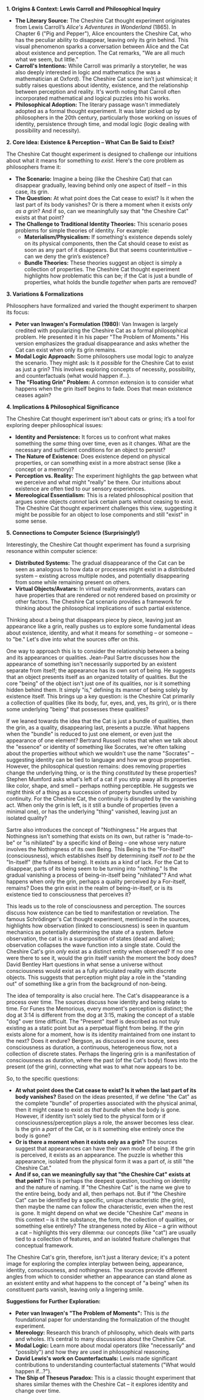 **1. Origins & Context: Lewis Carroll and Philosophical Inquiry**

*   **The Literary Source:** The Cheshire Cat thought experiment originates from Lewis Carroll’s *Alice's Adventures in Wonderland* (1865). In Chapter 6 ("Pig and Pepper"), Alice encounters the Cheshire Cat, who has the peculiar ability to disappear, leaving only its grin behind.  This visual phenomenon sparks a conversation between Alice and the Cat about existence and perception. The Cat remarks, "We are all much what we seem, but little."
*   **Carroll's Intentions:** While Carroll was primarily a storyteller, he was also deeply interested in logic and mathematics (he was a mathematician at Oxford).  The Cheshire Cat scene isn’t just whimsical; it subtly raises questions about identity, existence, and the relationship between perception and reality. It's worth noting that Carroll often incorporated mathematical and logical puzzles into his works.
*   **Philosophical Adoption:** The literary passage wasn't immediately adopted as a formal thought experiment.  It was later picked up by philosophers in the 20th century, particularly those working on issues of identity, persistence through time, and modal logic (logic dealing with possibility and necessity).

**2. Core Idea: Existence & Perception – What Can Be Said to Exist?**

The Cheshire Cat thought experiment is designed to challenge our intuitions about what it means for something to *exist*.  Here's the core problem as philosophers frame it:

*   **The Scenario:** Imagine a being (like the Cheshire Cat) that can disappear gradually, leaving behind only one aspect of itself – in this case, its grin.
*   **The Question:** At what point does the Cat cease to exist?  Is it when the last part of its body vanishes? Or is there a moment when it exists *only as a grin*? And if so, can we meaningfully say that "the Cheshire Cat" exists at that point?
*   **The Challenge to Traditional Identity Theories:** This scenario poses problems for simple theories of identity. For example:
    *   **Materialism/Physicalism:**  If something's existence depends solely on its physical components, then the Cat should cease to exist as soon as any part of it disappears. But that seems counterintuitive – can we deny the grin’s existence?
    *   **Bundle Theories:** These theories suggest an object is simply a collection of properties. The Cheshire Cat thought experiment highlights how problematic this can be; if the Cat is just a bundle of properties, what holds the bundle *together* when parts are removed?

**3. Variations & Formalizations**

Philosophers have formalized and varied the thought experiment to sharpen its focus:

*   **Peter van Inwagen's Formulation (1980):**  Van Inwagen is largely credited with popularizing the Cheshire Cat as a formal philosophical problem. He presented it in his paper "The Problem of Moments." His version emphasizes the gradual disappearance and asks whether the Cat can exist when only its grin remains.
*   **Modal Logic Approach:** Some philosophers use modal logic to analyze the scenario. They might ask: Is it *possible* for the Cheshire Cat to exist as just a grin?  This involves exploring concepts of necessity, possibility, and counterfactuals (what would happen if...).
*   **The "Floating Grin" Problem:** A common extension is to consider what happens when the grin itself begins to fade. Does that mean existence ceases again?

**4. Implications & Philosophical Significance**

The Cheshire Cat thought experiment isn't about cats or grins; it’s a tool for exploring deeper philosophical issues:

*   **Identity and Persistence:** It forces us to confront what makes something the *same* thing over time, even as it changes.  What are the necessary and sufficient conditions for an object to persist?
*   **The Nature of Existence:** Does existence depend on physical properties, or can something exist in a more abstract sense (like a concept or a memory)?
*   **Perception vs. Reality:** The experiment highlights the gap between what we perceive and what might "really" be there.  Our intuitions about existence are often tied to our sensory experiences.
*   **Mereological Essentialism:** This is a related philosophical position that argues some objects *cannot* lack certain parts without ceasing to exist. The Cheshire Cat thought experiment challenges this view, suggesting it might be possible for an object to lose components and still "exist" in some sense.

**5. Connections to Computer Science (Surprisingly!)**

Interestingly, the Cheshire Cat thought experiment has found a surprising resonance within computer science:

*   **Distributed Systems:**  The gradual disappearance of the Cat can be seen as analogous to how data or processes might exist in a distributed system – existing across multiple nodes, and potentially disappearing from some while remaining present on others.
*   **Virtual Objects/Avatars:** In virtual reality environments, avatars can have properties that are rendered or not rendered based on proximity or other factors. The Cheshire Cat scenario provides a framework for thinking about the philosophical implications of such partial existence.

Thinking about a being that disappears piece by piece, leaving just an appearance like a grin, really pushes us to explore some fundamental ideas about existence, identity, and what it means for something – or someone – to "be." Let's dive into what the sources offer on this.

One way to approach this is to consider the relationship between a being and its appearances or qualities. Jean-Paul Sartre discusses how the appearance of something isn't necessarily supported by an existent separate from itself; the appearance has its own sort of being. He suggests that an object presents itself as an organized totality of qualities. But the core "being" of the object isn't just one of its qualities, nor is it something hidden behind them. It simply "is," defining its manner of being solely by existence itself. This brings up a key question: is the Cheshire Cat primarily a collection of qualities (like its body, fur, eyes, and, yes, its grin), or is there some underlying "being" that possesses these qualities?

If we leaned towards the idea that the Cat is just a bundle of qualities, then the grin, as a quality, disappearing last, presents a puzzle. What happens when the "bundle" is reduced to just one element, or even just the appearance of one element? Bertrand Russell notes that when we talk about the "essence" or identity of something like Socrates, we're often talking about the properties without which we wouldn't use the name "Socrates" – suggesting identity can be tied to language and how we group properties. However, the philosophical question remains: does removing properties change the underlying thing, or is the thing _constituted_ by these properties? Stephen Mumford asks what's left of a cat if you strip away all its properties like color, shape, and smell – perhaps nothing perceptible. He suggests we might think of a thing as a succession of property bundles united by continuity. For the Cheshire Cat, the continuity is disrupted by the vanishing act. When only the grin is left, is it still a bundle of properties (even a minimal one), or has the underlying "thing" vanished, leaving just an isolated quality?

Sartre also introduces the concept of "Nothingness." He argues that Nothingness isn't something that exists on its own, but rather is "made-to-be" or "is nihilated" by a specific kind of Being – one whose very nature involves the Nothingness of its own Being. This Being is the "For-itself" (consciousness), which establishes itself by determining itself _not to be_ the "In-itself" (the fullness of being). It exists as a kind of lack. For the Cat to disappear, parts of its being seem to be turning into "nothing." Is the gradual vanishing a process of being-in-itself being "nihilated"? And what happens when only the grin, perhaps a quality perceived _by_ a For-itself, remains? Does the grin exist in the realm of being-in-itself, or is its existence tied to consciousness that perceives it?

This leads us to the role of consciousness and perception. The sources discuss how existence can be tied to manifestation or revelation. The famous Schrödinger's Cat thought experiment, mentioned in the sources, highlights how observation (linked to consciousness) is seen in quantum mechanics as potentially determining the state of a system. Before observation, the cat is in a superposition of states (dead and alive); observation collapses the wave function into a single state. Could the Cheshire Cat's grin _only_ exist as a distinct entity when observed? If no one were there to see it, would the grin itself vanish the moment the body does? David Bentley Hart questions in what sense a universe without consciousness would exist as a fully articulated reality with discrete objects. This suggests that perception might play a role in the "standing out" of something like a grin from the background of non-being.

The idea of temporality is also crucial here. The Cat's disappearance is a process over time. The sources discuss how identity and being relate to time. For Funes the Memorious, every moment's perception is distinct; the dog at 3:14 is different from the dog at 3:15, making the concept of a stable "dog" over time difficult. The "Present" itself is described as not truly existing as a static point but as a perpetual flight from being. If the grin exists alone for a moment, how is its identity maintained from one instant to the next? Does it endure? Bergson, as discussed in one source, sees consciousness as duration, a continuous, heterogeneous flow, not a collection of discrete states. Perhaps the lingering grin is a manifestation of consciousness as duration, where the past (of the Cat's body) flows into the present (of the grin), connecting what was to what now appears to be.

So, to the specific questions:

- **At what point does the Cat cease to exist? Is it when the last part of its body vanishes?** Based on the ideas presented, if we define "the Cat" as the complete "bundle" of properties associated with the physical animal, then it might cease to exist _as that bundle_ when the body is gone. However, if identity isn't solely tied to the physical form or if consciousness/perception plays a role, the answer becomes less clear. Is the grin a _part_ of the Cat, or is it something else entirely once the body is gone?
- **Or is there a moment when it exists only as a grin?** The sources suggest that appearances can have their own mode of being. If the grin is perceived, it exists as an appearance. The puzzle is whether this appearance, isolated from the physical form it was a part of, _is_ still "the Cheshire Cat."
- **And if so, can we meaningfully say that "the Cheshire Cat" exists at that point?** This is perhaps the deepest question, touching on identity and the nature of naming. If "the Cheshire Cat" is the name we give to the entire being, body and all, then perhaps not. But if "the Cheshire Cat" can be identified by a specific, unique characteristic (the grin), then maybe the name can follow the characteristic, even when the rest is gone. It might depend on what we decide "Cheshire Cat" _means_ in this context – is it the substance, the form, the collection of qualities, or something else entirely? The strangeness noted by Alice – a grin without a cat – highlights this very dilemma: our concepts (like "cat") are usually tied to a collection of features, and an isolated feature challenges that conceptual framework.

The Cheshire Cat's grin, therefore, isn't just a literary device; it's a potent image for exploring the complex interplay between being, appearance, identity, consciousness, and nothingness. The sources provide different angles from which to consider whether an appearance can stand alone as an existent entity and what happens to the concept of "a being" when its constituent parts vanish, leaving only a lingering smile.

**Suggestions for Further Exploration:**

*   **Peter van Inwagen's "The Problem of Moments":** This is *the* foundational paper for understanding the formalization of the thought experiment.
*   **Mereology:**  Research this branch of philosophy, which deals with parts and wholes. It’s central to many discussions about the Cheshire Cat.
*   **Modal Logic:** Learn more about modal operators (like "necessarily" and "possibly") and how they are used in philosophical reasoning.
*   **David Lewis's work on Counterfactuals:**  Lewis made significant contributions to understanding counterfactual statements ("What would happen if...?").
*   **The Ship of Theseus Paradox:** This is a classic thought experiment that shares similar themes with the Cheshire Cat – it explores identity and change over time.